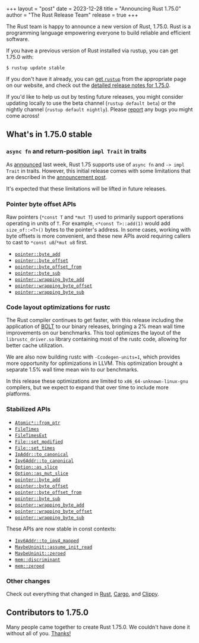 +++
layout = "post"
date = 2023-12-28
title = "Announcing Rust 1.75.0"
author = "The Rust Release Team"
release = true
+++

The Rust team is happy to announce a new version of Rust, 1.75.0. Rust is a programming language empowering everyone to build reliable and efficient software.

If you have a previous version of Rust installed via rustup, you can get 1.75.0 with:

```console
$ rustup update stable
```

If you don't have it already, you can [get `rustup`](https://www.rust-lang.org/install.html) from the appropriate page on our website, and check out the [detailed release notes for 1.75.0](https://doc.rust-lang.org/nightly/releases.html#version-1750-2023-12-28).

If you'd like to help us out by testing future releases, you might consider updating locally to use the beta channel (`rustup default beta`) or the nightly channel (`rustup default nightly`). Please [report](https://github.com/rust-lang/rust/issues/new/choose) any bugs you might come across!

## What's in 1.75.0 stable

### `async fn` and return-position `impl Trait` in traits

As [announced](https://blog.rust-lang.org/2023/12/21/async-fn-rpit-in-traits.html)
last week, Rust 1.75 supports use of `async fn` and `-> impl Trait` in traits.
However, this initial release comes with some limitations that are described in
the [announcement post](https://blog.rust-lang.org/2023/12/21/async-fn-rpit-in-traits.html#where-the-gaps-lie).

It's expected that these limitations will be lifted in future releases.

### Pointer byte offset APIs

Raw pointers (`*const T` and `*mut T`) used to primarily support operations
operating in units of `T`. For example, `<*const T>::add(1)` would add
`size_of::<T>()` bytes to the pointer's address. In some cases, working with
byte offsets is more convenient, and these new APIs avoid requiring callers to
cast to `*const u8`/`*mut u8` first.

- [`pointer::byte_add`](https://doc.rust-lang.org/stable/core/primitive.pointer.html#method.byte_add)
- [`pointer::byte_offset`](https://doc.rust-lang.org/stable/core/primitive.pointer.html#method.byte_offset)
- [`pointer::byte_offset_from`](https://doc.rust-lang.org/stable/core/primitive.pointer.html#method.byte_offset_from)
- [`pointer::byte_sub`](https://doc.rust-lang.org/stable/core/primitive.pointer.html#method.byte_sub)
- [`pointer::wrapping_byte_add`](https://doc.rust-lang.org/stable/core/primitive.pointer.html#method.wrapping_byte_add)
- [`pointer::wrapping_byte_offset`](https://doc.rust-lang.org/stable/core/primitive.pointer.html#method.wrapping_byte_offset)
- [`pointer::wrapping_byte_sub`](https://doc.rust-lang.org/stable/core/primitive.pointer.html#method.wrapping_byte_sub)

### Code layout optimizations for rustc

The Rust compiler continues to get faster, with this release including the
application of
[BOLT](https://github.com/llvm/llvm-project/blob/main/bolt/README.md) to our
binary releases, bringing a 2% mean wall time improvements on our
benchmarks. This tool optimizes the layout of the `librustc_driver.so` library
containing most of the rustc code, allowing for better cache utilization.

We are also now building rustc with `-Ccodegen-units=1`, which provides more
opportunity for optimizations in LLVM. This optimization brought a separate
1.5% wall time mean win to our benchmarks.

In this release these optimizations are limited to `x86_64-unknown-linux-gnu`
compilers, but we expect to expand that over time to include more platforms.

### Stabilized APIs

- [`Atomic*::from_ptr`](https://doc.rust-lang.org/stable/core/sync/atomic/struct.AtomicUsize.html#method.from_ptr)
- [`FileTimes`](https://doc.rust-lang.org/stable/std/fs/struct.FileTimes.html)
- [`FileTimesExt`](https://doc.rust-lang.org/stable/std/os/windows/fs/trait.FileTimesExt.html)
- [`File::set_modified`](https://doc.rust-lang.org/stable/std/fs/struct.File.html#method.set_modified)
- [`File::set_times`](https://doc.rust-lang.org/stable/std/fs/struct.File.html#method.set_times)
- [`IpAddr::to_canonical`](https://doc.rust-lang.org/stable/core/net/enum.IpAddr.html#method.to_canonical)
- [`Ipv6Addr::to_canonical`](https://doc.rust-lang.org/stable/core/net/struct.Ipv6Addr.html#method.to_canonical)
- [`Option::as_slice`](https://doc.rust-lang.org/stable/core/option/enum.Option.html#method.as_slice)
- [`Option::as_mut_slice`](https://doc.rust-lang.org/stable/core/option/enum.Option.html#method.as_mut_slice)
- [`pointer::byte_add`](https://doc.rust-lang.org/stable/core/primitive.pointer.html#method.byte_add)
- [`pointer::byte_offset`](https://doc.rust-lang.org/stable/core/primitive.pointer.html#method.byte_offset)
- [`pointer::byte_offset_from`](https://doc.rust-lang.org/stable/core/primitive.pointer.html#method.byte_offset_from)
- [`pointer::byte_sub`](https://doc.rust-lang.org/stable/core/primitive.pointer.html#method.byte_sub)
- [`pointer::wrapping_byte_add`](https://doc.rust-lang.org/stable/core/primitive.pointer.html#method.wrapping_byte_add)
- [`pointer::wrapping_byte_offset`](https://doc.rust-lang.org/stable/core/primitive.pointer.html#method.wrapping_byte_offset)
- [`pointer::wrapping_byte_sub`](https://doc.rust-lang.org/stable/core/primitive.pointer.html#method.wrapping_byte_sub)

These APIs are now stable in const contexts:

- [`Ipv6Addr::to_ipv4_mapped`](https://doc.rust-lang.org/stable/core/net/struct.Ipv6Addr.html#method.to_ipv4_mapped)
- [`MaybeUninit::assume_init_read`](https://doc.rust-lang.org/stable/core/mem/union.MaybeUninit.html#method.assume_init_read)
- [`MaybeUninit::zeroed`](https://doc.rust-lang.org/stable/core/mem/union.MaybeUninit.html#method.zeroed)
- [`mem::discriminant`](https://doc.rust-lang.org/stable/core/mem/fn.discriminant.html)
- [`mem::zeroed`](https://doc.rust-lang.org/stable/core/mem/fn.zeroed.html)

### Other changes

Check out everything that changed in [Rust](https://github.com/rust-lang/rust/releases/tag/1.75.0), [Cargo](https://doc.rust-lang.org/nightly/cargo/CHANGELOG.html#cargo-175-2023-12-28), and [Clippy](https://github.com/rust-lang/rust-clippy/blob/master/CHANGELOG.md#rust-175).

## Contributors to 1.75.0

Many people came together to create Rust 1.75.0. We couldn't have done it without all of you. [Thanks!](https://thanks.rust-lang.org/rust/1.75.0/)
